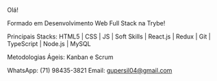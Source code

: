 Olá!

Formado em Desenvolvimento Web Full Stack na Trybe!

Principais Stacks: HTML5 | CSS | JS | Soft Skills | React.js | Redux | Git | TypeScript | Node.js | MySQL

Metodologias Ágeis: Kanban e Scrum

WhatsApp: (71) 98435-3821
Email: gupersil04@gmail.com


<!--
**gustavotatu/gustavotatu** is a ✨ _special_ ✨ repository because its `README.md` (this file) appears on your GitHub profile.

Here are some ideas to get you started:

- 🔭 I’m currently working on ...
- 🌱 I’m currently learning ...
- 👯 I’m looking to collaborate on ...
- 🤔 I’m looking for help with ...
- 💬 Ask me about ...
- 📫 How to reach me: ...
- 😄 Pronouns: ...
- ⚡ Fun fact: ...
-->
